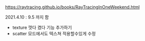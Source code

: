 https://raytracing.github.io/books/RayTracingInOneWeekend.html

2021.4.10 : 9.5 까지 함

* texture 껏다 켰다 기능 추가하기
* scatter 모드에서도 텍스쳐 적용할수있게 수정

